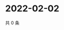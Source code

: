 # 2022-02-02

共 0 条

<!-- BEGIN WEIBO -->
<!-- 最后更新时间 Wed Feb 02 2022 10:31:53 GMT+0800 (China Standard Time) -->

<!-- END WEIBO -->
